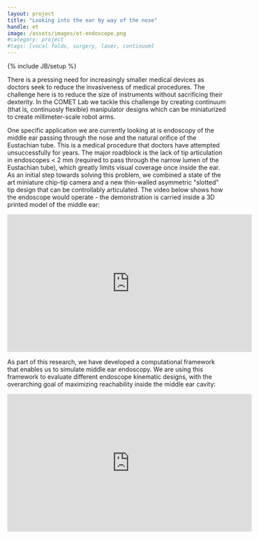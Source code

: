 ```yaml
---
layout: project
title: "Looking into the ear by way of the nose"
handle: et
image: /assets/images/et-endoscope.png
#category: project
#tags: [vocal folds, surgery, laser, continuum]
---
```

{% include JB/setup %}

There is a pressing need for increasingly smaller medical devices as doctors seek to reduce the invasiveness of medical procedures. The challenge here is to reduce the size of instruments without sacrificing their dexterity. In the COMET Lab we tackle this challenge by creating continuum (that is, continuosly flexible) manipulator designs which can be miniaturized to create millimeter-scale robot arms.

One specific application we are currently looking at is endoscopy of the middle ear passing through the nose and the natural orifice of the Eustachian tube. This is a medical procedure that doctors have attempted unsuccessfully for years. The major roadblock is the lack of tip articulation in endoscopes < 2 mm (required to pass through the narrow lumen of the Eustachian tube), which greatly limits visual coverage once inside the ear. As an initial step towards solving this problem, we combined a state of the art miniature chip-tip camera and a new thin-walled asymmetric "slotted" tip design that can be controllably articulated. The video below shows how the endoscope would operate - the demonstration is carried inside a 3D printed model of the middle ear:​

<iframe width="560" height="315" src="https://www.youtube.com/embed/_c6F7mJpSRI" frameborder="0" allow="accelerometer; autoplay; encrypted-media; gyroscope; picture-in-picture" allowfullscreen></iframe>

<div class="bigspacer"></div>

As part of this research, we have developed a computational framework that enables us to simulate
middle ear endoscopy. We are using this framework to evaluate different endoscope kinematic designs,
with the overarching goal of maximizing reachability inside the middle ear cavity:

<iframe width="560" height="315" src="https://www.youtube.com/embed/n4jSRGHOdwY" frameborder="0" allow="accelerometer; autoplay; encrypted-media; gyroscope; picture-in-picture" allowfullscreen></iframe>
